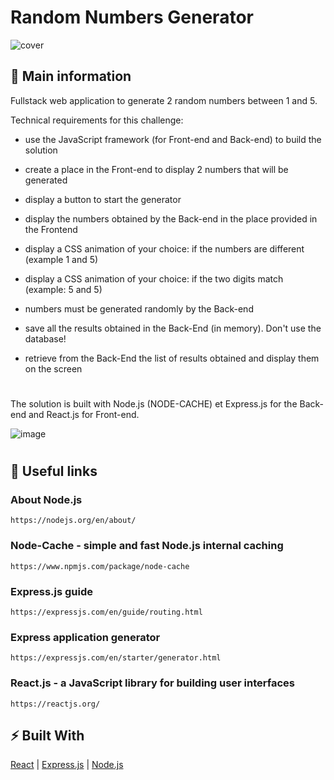 # Random Numbers Generator
![cover](./assets/)

## 🦉 Main information

Fullstack web application to generate 2 random numbers between 1 and 5.

Technical requirements for this challenge:

- use the JavaScript framework (for Front-end and Back-end) to build the solution
- create a place in the Front-end to display 2 numbers that will be generated
- display a button to start the generator
- display the numbers obtained by the Back-end in the place provided in the Frontend
- display a CSS animation of your choice: if the numbers are different (example 1 and 5)
- display a CSS animation of your choice: if the two digits match (example: 5 and 5)
- numbers must be generated randomly by the Back-end
- save all the results obtained in the Back-End (in memory). Don't use the database!
- retrieve from the Back-End the list of results obtained and display them on the screen

  #

The solution is built with Node.js (NODE-CACHE) et Express.js for the Back-end and React.js for Front-end.

![image](./assets/)

#



## 🦊 Useful links 


### About Node.js

```
https://nodejs.org/en/about/
```

### Node-Cache - simple and fast Node.js internal caching

```
https://www.npmjs.com/package/node-cache
```

### Express.js guide

```
https://expressjs.com/en/guide/routing.html
```

### Express application generator

```
https://expressjs.com/en/starter/generator.html
```

### React.js - a JavaScript library for building user interfaces

```
https://reactjs.org/
```

## ⚡ Built With

[React](https://reactjs.org/) | [Express.js](https://expressjs.com/) | [Node.js](https://nodejs.org/en/)